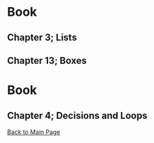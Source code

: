 # Book
## Chapter 3; Lists

## Chapter 13; Boxes

# Book
## Chapter 4; Decisions and Loops

[Back to Main Page](../README.md)